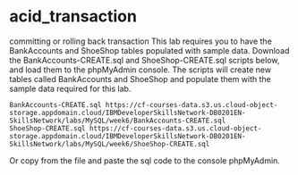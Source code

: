 # acid_transaction
committing or rolling back transaction
This lab requires you to have the BankAccounts and ShoeShop tables populated with sample data.
Download the BankAccounts-CREATE.sql and ShoeShop-CREATE.sql scripts below, and load them to the phpMyAdmin console.
The scripts will create new tables called BankAccounts and ShoeShop and populate them with the sample data required for this lab.

    BankAccounts-CREATE.sql https://cf-courses-data.s3.us.cloud-object-storage.appdomain.cloud/IBMDeveloperSkillsNetwork-DB0201EN-SkillsNetwork/labs/MySQL/week6/BankAccounts-CREATE.sql
    ShoeShop-CREATE.sql https://cf-courses-data.s3.us.cloud-object-storage.appdomain.cloud/IBMDeveloperSkillsNetwork-DB0201EN-SkillsNetwork/labs/MySQL/week6/ShoeShop-CREATE.sql
Or copy from the file and paste the sql code to the console phpMyAdmin.

